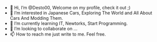 - 👋 Hi, I’m @Desto00, Welcome on my profile, check it out ;)
- 👀 I’m interested in Japanese Cars, Exploring The World and All About Cars And Modding Them.
- 🌱 I’m currently learning IT, Newtorks, Start Programming.
- 💞️ I’m looking to collaborate on ... 
- 📫 How to reach me just write to me. Feel free.

<!---
Desto00/Desto00 is a ✨ special ✨ repository because its `README.md` (this file) appears on your GitHub profile.
You can click the Preview link to take a look at your changes.
--->
